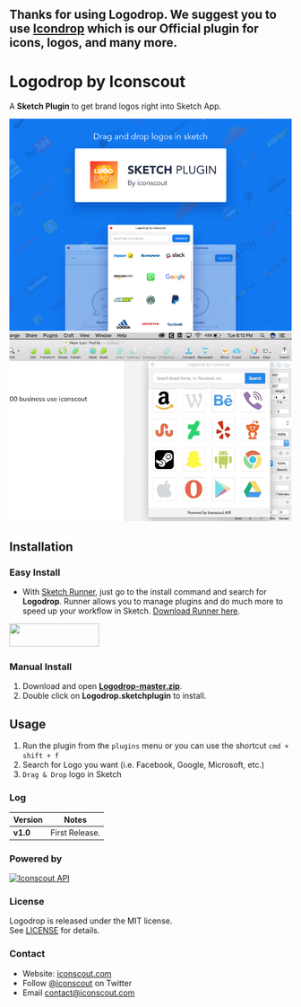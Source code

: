 Thanks for using Logodrop. We suggest you to use [Icondrop](https://iconscout.com/icondrop/) which is our Official plugin for icons, logos, and many more.
-------------

# Logodrop by Iconscout
A **Sketch Plugin** to get brand logos right into Sketch App.

<a href="logodrop-by-iconscout.png">
	<img src="logodrop-by-iconscout.png?raw=true" alt="Logodrop Sketch Plugin by Iconscout" width="800" />
</a>

<a href="logodrop-by-iconscout.png">
	<img src="preview.gif?raw=true" alt="Logodrop Sketch Plugin by Iconscout" width="800" />
</a>

## Installation
### Easy Install
* With <a href="http://sketchrunner.com/">Sketch Runner</a>, just go to the install command and search for **Logodrop**. Runner allows you to manage plugins and do much more to speed up your workflow in Sketch. <a href="http://sketchrunner.com/">Download Runner here</a>.

<a href="http://bit.ly/SketchRunnerWebsite" rel="nofollow" title="Works with Sketch Runner">
  <img width="160" height="41" src="http://sketchrunner.com/img/badge_blue.png" >
</a>

### Manual Install
1. Download and open **[Logodrop-master.zip](https://github.com/Iconscout/logodrop/archive/master.zip)**.
2. Double click on **Logodrop.sketchplugin** to install.  

## Usage
1. Run the plugin from the `plugins` menu or you can use the shortcut `cmd + shift + f`
2. Search for Logo you want (i.e. Facebook, Google, Microsoft, etc.)
3. `Drag & Drop` logo in Sketch

### Log
| Version | Notes |
| --- | --- |
| **v1.0** |  First Release. |

### Powered by
<a href="https://iconscout.com/?utm_source=logodrop">
	<img height="40" src="https://iconscout.com/assets/images/iconscout-logo.svg" alt="Iconscout API" title="Iconscout API" />
</a>

### License
Logodrop is released under the MIT license.  
See [LICENSE](https://github.com/Iconscout/logodrop/blob/master/LICENSE/) for details.

### Contact 
* Website: [iconscout.com](https://iconscout.com/?utm_source=logodrop)
* Follow [@iconscout](http://twitter.com/iconscout) on Twitter
* Email <contact@iconscout.com>
